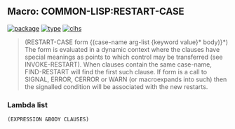 ## Macro: COMMON-LISP:RESTART-CASE
[![package](https://img.shields.io/badge/Package-COMMON--LISP-5f9ea0.svg?style=social&colorA=999999)](../) [![type](https://img.shields.io/badge/Type-Macro-5f9ea0.svg?style=social&colorA=999999)](../#macro) [![clhs](https://img.shields.io/badge/CLHS-RESTART--CASE-5f9ea0.svg?style=social&colorA=999999)](http://www.lispworks.com/documentation/HyperSpec/Body/m_rst_ca.htm) 

> (RESTART-CASE form {(case-name arg-list {keyword value}* body)}*)
> The form is evaluated in a dynamic context where the clauses have
> special meanings as points to which control may be transferred (see
> INVOKE-RESTART).  When clauses contain the same case-name,
> FIND-RESTART will find the first such clause. If form is a call to
> SIGNAL, ERROR, CERROR or WARN (or macroexpands into such) then the
> signalled condition will be associated with the new restarts.

### Lambda list
```
(EXPRESSION &BODY CLAUSES)
```
